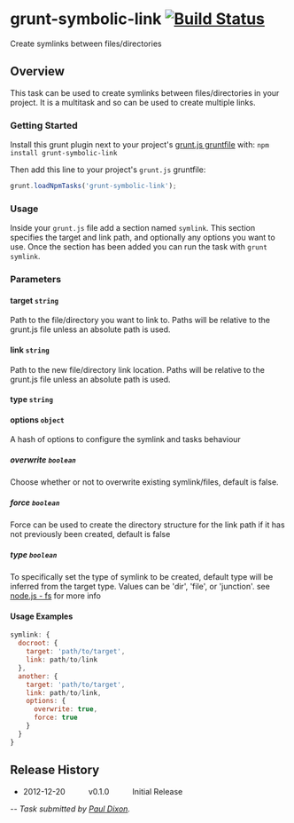 # grunt-symbolic-link [![Build Status](https://secure.travis-ci.org/mintbridge/grunt-symbolic-link.png?branch=master)](http://travis-ci.org/mintbridge/grunt-symbolic-link)

Create symlinks between files/directories

## Overview

This task can be used to create symlinks between files/directories in your project. It is a multitask and so can
be used to create multiple links.

### Getting Started
Install this grunt plugin next to your project's [grunt.js gruntfile][getting_started] with: `npm install grunt-symbolic-link`

Then add this line to your project's `grunt.js` gruntfile:

```javascript
grunt.loadNpmTasks('grunt-symbolic-link');
```

### Usage

Inside your `grunt.js` file add a section named `symlink`. This section specifies the target and link path, and optionally any options you want to use. Once the section has been added you can run the task with `grunt symlink`.

### Parameters

#### target ```string```

Path to the file/directory you want to link to. Paths will be relative to the grunt.js file unless an absolute path is used.

#### link ```string```

Path to the new file/directory link location. Paths will be relative to the grunt.js file unless an absolute path is used.

#### type ```string```


#### options ```object```

A hash of options to configure the symlink and tasks behaviour

##### overwrite ```boolean```

Choose whether or not to overwrite existing symlink/files, default is false.

##### force ```boolean```

Force can be used to create the directory structure for the link path if it has not previously been
created, default is false

##### type ```boolean```

To specifically set the type of symlink to be created, default type will be inferred from
the target type. Values can be 'dir', 'file', or 'junction'. see [node.js - fs][node_symlink] for more info

#### Usage Examples

```javascript
symlink: {
  docroot: {
    target: 'path/to/target',
    link: path/to/link
  },
  another: {
    target: 'path/to/target',
    link: path/to/link,
    options: {
      overwrite: true,
      force: true
    }
  }
}
```

## Release History
* 2012-12-20   v0.1.0   Initial Release

--
*Task submitted by [Paul Dixon](http://www.mintbridge.co.uk/).*

[grunt]: https://github.com/gruntjs/grunt
[getting_started]: https://github.com/gruntjs/grunt/blob/master/docs/getting_started.md
[node_symlink]: http://nodejs.org/api/fs.html#fs_fs_symlink_srcpath_dstpath_type_callback
